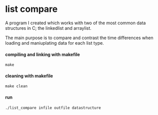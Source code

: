 <h1>list compare</h1>

<p>
  A program I created which works with two of the most common data structures in C; the linkedlist and arraylist.
</p>
  
<p>
  The main purpose is to compare and contrast the time differences when loading and maniuplating data for each list type.
</p>
  
<h4>compiling and linking with makefile</h4>
<code>make</code>

<h4>cleaning with makefile</h4>
<code>make clean</code>

<h4>run</h4>
<code>./list_compare infile outfile datastructure</code>
